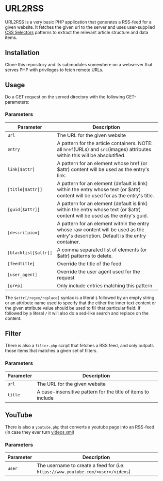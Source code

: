 # URL2RSS

URL2RSS is a very basic PHP application that generates a RSS-feed for a given
website. It fetches the given url to the server and uses user-supplied [CSS
Selectors](https://www.w3schools.com/cssref/css_selectors.asp) patterns to
extract the relevant article structure and data items.

## Installation

Clone this repository and its submodules somewhere on a webserver that serves
PHP with privileges to fetch remote URLs.

## Usage

Do a GET request on the served directory with the following GET-parameters:

### Parameters

| Parameter            | Description |
| ---------            | ----------- |
| `url`                | The URL for the given website |
| `entry`              | A pattern for the article containers. NOTE: all `href`(URLs) and `src`(images) attributes within this will be absolutified. |
| `link[$attr]`        | A pattern for an element whose href (or $attr) content will be used as the entry's link. |
| `[title[$attr]]`     | A pattern for an element (default is link) within the entry whose text (or $attr) content will be used for as the entry's title. |
| `[guid[$attr]]`      | A pattern for an element (default is link) within the entry whose text (or $attr) content will be used as the entry's guid. |
| `[descritpion]`      | A pattern for an element within the entry whose raw content will be used as the entry's description. Default is the entry container. |
| `[blacklist[$attr]]` | A comma separated list of elements (or $attr) patterns to delete. |
| `[feedtitle]`        | Override the title of the feed |
| `[user_agent]`       | Override the user agent used for the request |
| `[grep]`             | Only include entries matching this pattern |

The `$attr[/regex/replace]` syntax is a literal `$` followed by an empty string or an attribute name used to specify that the either the inner text content or the given attribute value should be used to fill that particular field. If followed by a literal `/` it will also do a sed-like search and replace on the content.

## Filter

There is also a `filter.php` script that fetches a RSS feed, and only outputs those items that matches a given set of filters.

### Parameters

| Parameter | Description |
| --------- | ----------- |
| `url`     | The URL for the given website |
| `title`   | A case-insensitive pattern for the title of items to include |

## YouTube

There is also a `youtube.php` that converts a youtube page into an RSS-feed (in case they ever turn [videos.xml](https://www.youtube.com/feeds/videos.xml))

### Parameters

| Parameter | Description |
| --------- | ----------- |
| `user`    | The username to create a feed for (i.e. `https://www.youtube.com/<user>/videos`) |
